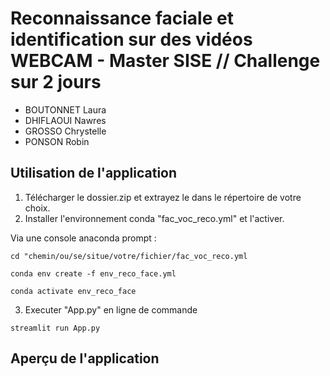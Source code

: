 # Reconnaissance faciale et identification sur des vidéos WEBCAM - Master SISE // Challenge sur 2 jours

* BOUTONNET Laura
* DHIFLAOUI Nawres
* GROSSO Chrystelle
* PONSON Robin

## Utilisation de l'application

1. Télécharger le dossier.zip et extrayez le dans le répertoire de votre choix. 
2. Installer l'environnement conda "fac_voc_reco.yml" et l'activer.

Via une console anaconda prompt :
```
cd "chemin/ou/se/situe/votre/fichier/fac_voc_reco.yml

conda env create -f env_reco_face.yml 

conda activate env_reco_face
```

3. Executer  "App.py" en ligne de commande
```
streamlit run App.py
```

## Aperçu de l'application



